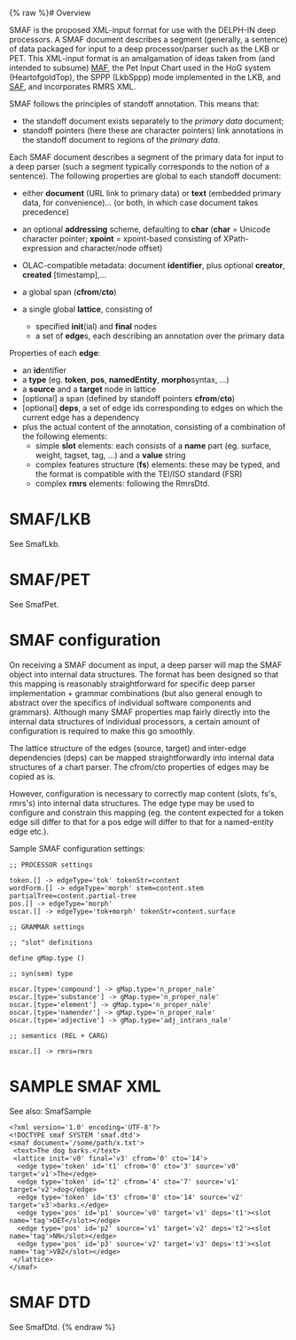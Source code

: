 {% raw %}# Overview

SMAF is the proposed XML-input format for use with the DELPH-IN deep
processors. A SMAF document describes a segment (generally, a sentence)
of data packaged for input to a deep processor/parser such as the LKB or
PET. This XML-input format is an amalgamation of ideas taken from (and
intended to subsume) [MAF](http://atoll.inria.fr/perl/maf/mafhelp.html),
the Pet Input Chart used in the HoG system
(HeartofgoldTop), the SPPP (LkbSppp) mode
implemented in the LKB, and
[SAF](http://www.cl.cam.ac.uk/~bmw20/Papers/NLPXML06-SAF.pdf), and
incorporates RMRS XML.

SMAF follows the principles of standoff annotation. This means that:

- the standoff document exists separately to the *primary data*
document;
- standoff pointers (here these are character pointers) link
annotations in the standoff document to regions of the *primary
data*.

Each SMAF document describes a segment of the primary data for input to
a deep parser (such a segment typically corresponds to the notion of a
sentence). The following properties are global to each standoff
document:

- either **document** (URL link to primary data) or **text** (embedded
primary data, for convenience)... (or both, in which case document
takes precedence)
- an optional **addressing** scheme, defaulting to **char** (**char**
= Unicode character pointer; **xpoint** = xpoint-based consisting of
XPath-expression and character/node offset)
- OLAC-compatible metadata: document **identifier**, plus optional
**creator**, **created** \[timestamp\],...
- a global span (**cfrom**/**cto**)
- a single global **lattice**, consisting of
  
  - specified **init**(ial) and **final** nodes
  - a set of **edge**s, each describing an annotation over the
primary data

Properties of each **edge**:

- an **id**entifier
- a **type** (eg. **token**, **pos**, **namedEntity**,
**morpho**syntax, ...)
- a **source** and a **target** node in lattice
- \[optional\] a span (defined by standoff pointers **cfrom**/**cto**)
- \[optional\] **deps**, a set of edge ids corresponding to edges on
which the current edge has a dependency
- plus the actual content of the annotation, consisting of a
combination of the following elements:
  - simple **slot** elements: each consists of a **name** part (eg.
surface, weight, tagset, tag, ...) and a **value** string
  - complex features structure (**fs**) elements: these may be
typed, and the format is compatible with the TEI/ISO standard
(FSR)
  - complex **rmrs** elements: following the RmrsDtd.

# SMAF/LKB

See SmafLkb.

# SMAF/PET

See SmafPet.

# SMAF configuration

On receiving a SMAF document as input, a deep parser will map the SMAF
object into internal data structures. The format has been designed so
that this mapping is reasonably straightforward for specific deep parser
implementation + grammar combinations (but also general enough to
abstract over the specifics of individual software components and
grammars). Although many SMAF properties map fairly directly into the
internal data structures of individual processors, a certain amount of
configuration is required to make this go smoothly.

The lattice structure of the edges (source, target) and inter-edge
dependencies (deps) can be mapped straightforwardly into internal data
structures of a chart parser. The cfrom/cto properties of edges may be
copied as is.

However, configuration is necessary to correctly map content (slots,
fs's, rmrs's) into internal data structures. The edge type may be used
to configure and constrain this mapping (eg. the content expected for a
token edge sill differ to that for a pos edge will differ to that for a
named-entity edge etc.).

Sample SMAF configuration settings:

    ;; PROCESSOR settings
    
    token.[] -> edgeType='tok' tokenStr=content
    wordForm.[] -> edgeType='morph' stem=content.stem partialTree=content.partial-tree
    pos.[] -> edgeType='morph'
    oscar.[] -> edgeType='tok+morph' tokenStr=content.surface
    
    ;; GRAMMAR settings
    
    ;; "slot" definitions
    
    define gMap.type ()
    
    ;; syn(sem) type
    
    oscar.[type='compound'] -> gMap.type='n_proper_nale'
    oscar.[type='substance'] -> gMap.type='n_proper_nale'
    oscar.[type='element'] -> gMap.type='n_proper_nale'
    oscar.[type='namender'] -> gMap.type='n_proper_nale'
    oscar.[type='adjective'] -> gMap.type='adj_intrans_nale'
    
    ;; semantics (REL + CARG)
    
    oscar.[] -> rmrs=rmrs

# SAMPLE SMAF XML

See also: SmafSample

    <?xml version='1.0' encoding='UTF-8'?>
    <!DOCTYPE smaf SYSTEM 'smaf.dtd'>
    <smaf document='/some/path/x.txt'>
     <text>The dog barks.</text>
     <lattice init='v0' final='v3' cfrom='0' cto='14'>
      <edge type='token' id='t1' cfrom='0' cto='3' source='v0' target='v1'>The</edge>
      <edge type='token' id='t2' cfrom='4' cto='7' source='v1' target='v2'>dog</edge>
      <edge type='token' id='t3' cfrom='8' cto='14' source='v2' target='v3'>barks.</edge>
      <edge type='pos' id='p1' source='v0' target='v1' deps='t1'><slot name='tag'>DET</slot></edge>
      <edge type='pos' id='p2' source='v1' target='v2' deps='t2'><slot name='tag'>NN</slot></edge>
      <edge type='pos' id='p3' source='v2' target='v3' deps='t3'><slot name='tag'>VBZ</slot></edge>
     </lattice>
    </smaf>

# SMAF DTD

See SmafDtd.
<update date omitted for speed>{% endraw %}